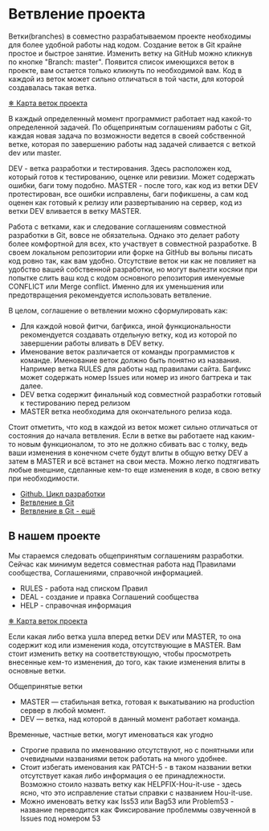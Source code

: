 # Ветвление проекта

Ветки(branches) в совместно разрабатываемом проекте необходимы для более удобной работы над кодом. Создание веток в Git крайне простое и быстрое занятие. Изменить ветку на GitHub можно кликнув по кнопке "Branch: master". Появится список имеющихся веток в проекте, вам остается только кликнуть по необходимой вам. Код в каждой из веток может сильно отличаться в той части, для которой создавалась такая ветка.

[❄ Карта веток проекта](https://github.com/tebaly/freedomsex/network)

В каждый определенный момент программист работает над какой-то определенной задачей. По общепринятым соглашениям работы с Git, каждая новая задача по возможности ведется в своей собственной ветке, которая по завершению работы над задачей сливается с веткой dev или master.

DEV - ветка разработки и тестирования. Здесь расположен код, который готов к тестированию, оценке или ревизии. Может содержать ошибки, баги тому подобно.
MASTER - после того, как код из ветки DEV протестирован, все ошибки исправлены, баги пофикшены, а сам код оценен как готовый к релизу или развертыванию на сервер, код из ветки DEV вливается в ветку MASTER.

Работа с ветками, как и следование соглашениям совместной разработки в Git, вовсе не обязательна. Однако это делает работу более комфортной для всех, кто участвует в совместной разработке. В своем локальном репозитории или форке на GitHub вы вольны писать код ровно так, как вам удобно. Отсутствие веток ни как не повлияет на удобство вашей собственной разработки, но могут вылезти косяки при попытке слить ваш код с кодом основного репозитория именуемые CONFLICT или Merge conflict. Именно для их уменьшения или предотвращения рекомендуется использовать ветвление.

В целом, соглашение о ветвлении можно сформулировать как:
* Для каждой новой фитчи, багфикса, иной функциональности рекомендуется создавать отдельную ветку, код из которой по завершении работы вливать в DEV ветку.
* Именование веток различается от команды программистов к команде. Именование веток должно быть понятно из названия. Например ветка RULES для работы над правилами сайта. Багфикс может содержать номер Issues или номер из иного багтрека и так далее.
* DEV ветка содержит финальный код совместной разработки готовый к тестированию перед релизом
* MASTER ветка необходима для окончательного релиза кода.

Стоит отметить, что код в каждой из веток может сильно отличаться от состояния до начала ветвления. Если в ветке вы работаете над каким-то новым функционалом, то это не должно сбивать вас с толку, ведь ваши изменения в конечном счете будут влиты в общую ветку DEV а затем в MASTER и всё встанет на свои места. Можно легко подтягивать любые внешние, сделанные кем-то еще изменения в коде, в свою ветку при необходимости.

- [Github. Цикл разработки](http://webhamster.ru/mytetrashare/index/mtb0/13785878736tvke371rj)
- [Ветвление в Git](https://git-scm.com/book/ru/v1/Ветвление-в-Git)
- [Ветвление в Git - ещё](http://pr0git.blogspot.fr/2015/02/git_18.html)

## В нашем проекте

Мы стараемся следовать общепринятым соглашениям разработки. Сейчас как минимум ведется совместная работа над Правилами сообщества, Соглашениями, справочной информацией.
* RULES - работа над списком Правил 
* DEAL - создание и правка Соглашений сообщества
* HELP - справочная информация

[❄ Карта веток проекта](https://github.com/tebaly/freedomsex/network)

Если какая либо ветка ушла вперед ветки DEV или MASTER, то она содержит код или изменения кода, отсутствующие в MASTER. Вам стоит изменить ветку на соответствующую, чтобы просмотреть внесенные кем-то изменения, до того, как такие изменения влиты в основные ветки.

Общепринятые ветки
* MASTER — стабильная ветка, готовая к выкатыванию на production сервер в любой момент.
* DEV — ветка, над которой в данный момент работает команда.

Временные, частные ветки, могут именоваться как угодно
* Строгие правила по именованию отсутствуют, но с понятными или очевидными названиями веток работать на много удобнее. 
* Стоит избегать именования как PATCH-5 - в таком названии ветки отсутствует какая либо информация о ее принадлежности. Возможно стоило назвать ветку как HELPFIX-Hou-it-use - здесь ясно, что это исправление статьи справки с названием Hou-it-use. 
* Можно именовать ветку как Iss53 или Bag53 или Problem53 - название переводится как Фиксирование проблеммы озвученной в Issues под номером 53
